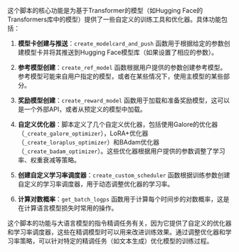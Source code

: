 这个脚本的核心功能是为基于Transformer的模型（如Hugging Face的Transformers库中的模型）提供了一些自定义的训练工具和优化器。具体功能包括：

1. **模型卡创建与推送**：`create_modelcard_and_push` 函数用于根据给定的参数创建模型卡并将其推送到Hugging Face模型库（如果设置了相应的参数）。

2. **参考模型创建**：`create_ref_model` 函数根据用户提供的参数创建参考模型。参考模型可能来自用户指定的模型，或者在某些情况下，使用主模型的某些部分。

3. **奖励模型创建**：`create_reward_model` 函数用于加载和准备奖励模型，这可以是一个外部API，或者从预定义的模型中加载。

4. **自定义优化器**：脚本定义了几个自定义优化器，包括使用Galore的优化器（`_create_galore_optimizer`），LoRA+优化器（`_create_loraplus_optimizer`）和BAdam优化器（`_create_badam_optimizer`）。这些优化器根据用户提供的参数调整了学习率、权重衰减等策略。

5. **创建自定义学习率调度器**：`create_custom_scheduler` 函数根据训练参数创建自定义的学习率调度器，用于动态调整优化器的学习率。

6. **计算对数概率**：`get_batch_logps` 函数用于计算每个时间步的对数概率，这是在计算语言模型损失时常用的操作。

这个脚本的功能与大语言模型的指令精调任务有关，因为它提供了自定义的优化器和学习率调度器，这些在精调模型时可以用来改进训练效果。通过调整优化器和学习率策略，可以针对特定的精调任务（如文本生成）优化模型的训练过程。
